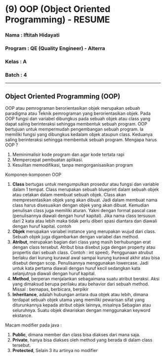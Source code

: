 # (9) OOP (Object Oriented Programming) - RESUME
### Nama 		: Iftitah Hidayati
### Program	    : QE (Quality Engineer) - Alterra 
### Kelas		: A
### Batch 		: 4
___
## **Object Oriented Programming (OOP)**
OOP  atau pemrograman berorientasikan objek merupakan sebuah paradigma atau Teknik pemrograman yang berorientasikan objek. Pada OOP fungsi dan variabel dibungkus pada sebuah objek atau class yang dapat saling berinteraksi sehingga membentuk sebuah program. OOP bertujuan untuk mempermudah pengembangan sebuah program. Ia memiliki fungsi yang dibungkus kedalam objek ataupun class. Keduanya saling berinteraksi sehingga membentuk sebuah program.
Mengapa harus OOP ?

1.	Meminimalisir kode program dan agar kode tertata rapi
2.	Mempercepat pembuatan aplikasi.  
3.	Kesulitan memodifikasi, tanpa mengorganisasikan program

Komponen-komponen OOP
1.	**Class** bertugas untuk mengumpulkan prosedur atau fungsi dan variable dalam 1 tempat. Class merupakan sebuah blueprint dalam sebuah objek atau cetakan dalam membuat sebuah objek. Class akan mempresentasikan objek yang akan dibuat. Jadi dalam membuat nama class harus disesuaikan dengan objek yang akan dibuat. Kemudian penulisan class juga memiliki aturan. Yakni dengan format pascal case (penulisannya diawali dengan huruf kapital). Jika nama class tersusun dari 2 kata atau lebih maka tidak perlu diberi spasi diantara dan diawali dengan huruf kapital. contoh
2.	**Objek** merupakan variabel instance yang merupakan wujud dari class. Sebuah objek juga digambarkan dengan variabel dan method. 
3.	**Atribut**, merupakan bagian dari class yang masih berhubungan erat dengan class tersebut. Atribut bisa disebut juga dengan property atau propertis dari sebuah  class. Contoh : int speed;. Penggunaan atrubut berlaku dari kurung kurawal awal sampai kurung kurawal akhir atau bisa disebut dengan scop. Penulisannya menggunakan lowercase. Jadi untuk kata pertama diawali dengan huruf kecil sedangkan kata selanjutnya diawali dengan huruf kapital. 
4.	**Method**, berperan menjalankan sebagaimana suatu atribut beraksi. Aksi yang dimaksud berupa perilaku atau behavior dari sebuah method. Missal : bernapas, berbicara, berpikir
5.	**Inheritance**, adalah hubungan antara dua objek atau lebih, dimana terdapat sebuah objek utama yang memiliki pewarisan sifat yang diturunkannya kepada atribut objek lainnya, misalnya Sebagian atau seluruhnya. Suatu objek diwariskan dengan menggunakan keyword ekstance. 

Macam modifier pada java :
1.	**Public**, dimana member dan class bisa diakses dari mana saja.
2.	**Private**, hanya bisa diakses oleh method yang berada di dalam class tersebut.
3.	**Protected**, 
Selain 3 itu artinya no modifier

